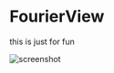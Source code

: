 # FourierView

this is just for fun

![screenshot](http://upload-images.jianshu.io/upload_images/1448134-191c63c5cc3d4821?imageMogr2/auto-orient/strip)

